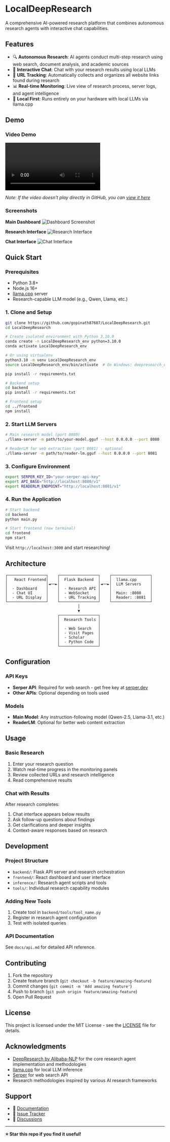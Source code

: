 # LocalDeepResearch

A comprehensive AI-powered research platform that combines autonomous research agents with interactive chat capabilities.

## Features

- 🔍 **Autonomous Research**: AI agents conduct multi-step research using web search, document analysis, and academic sources
- 💬 **Interactive Chat**: Chat with your research results using local LLMs
- 🔗 **URL Tracking**: Automatically collects and organizes all website links found during research
- 📊 **Real-time Monitoring**: Live view of research process, server logs, and agent intelligence
- 🎯 **Local First**: Runs entirely on your hardware with local LLMs via llama.cpp

## Demo

### Video Demo
![Demo Video](https://github.com/gopinath87607/LocalDeepResearch/blob/main/Screencast%20from%202025-09-26%2020-11-24.webm)

*Note: If the video doesn't play directly in GitHub, you can [view it here](https://github.com/gopinath87607/LocalDeepResearch/blob/main/Screencast%20from%202025-09-26%2020-11-24.webm)*

### Screenshots

**Main Dashboard**
![Dashboard Screenshot](https://github.com/gopinath87607/LocalDeepResearch/blob/main/Screenshot%20from%202025-09-26%2020-49-33.png)

**Research Interface**
![Research Interface](https://github.com/gopinath87607/LocalDeepResearch/blob/main/Screenshot%20from%202025-09-26%2020-51-17.png)

**Chat Interface**
![Chat Interface](https://github.com/gopinath87607/LocalDeepResearch/blob/main/Screenshot%20from%202025-09-26%2020-51-22.png)

## Quick Start

### Prerequisites
- Python 3.8+
- Node.js 16+
- [llama.cpp](https://github.com/ggerganov/llama.cpp) server
- Research-capable LLM model (e.g., Qwen, Llama, etc.)

### 1. Clone and Setup
```bash
git clone https://github.com/gopinath87607/LocalDeepResearch.git
cd LocalDeepResearch

# Create isolated environment with Python 3.10.0
conda create -n LocalDeepResearch_env python=3.10.0
conda activate LocalDeepResearch_env

# Or using virtualenv
python3.10 -m venv LocalDeepResearch_env
source LocalDeepResearch_env/bin/activate  # On Windows: deepresearch_env\Scripts\activate

pip install -r requirements.txt

# Backend setup
cd backend
pip install -r requirements.txt

# Frontend setup
cd ../frontend
npm install
```

### 2. Start LLM Servers
```bash
# Main research model (port 8080)
./llama-server -m path/to/your-model.gguf --host 0.0.0.0 --port 8080

# ReaderLM for web extraction (port 8081) - optional
./llama-server -m path/to/reader-lm.gguf --host 0.0.0.0 --port 8081
```

### 3. Configure Environment
```bash
export SERPER_KEY_ID="your-serper-api-key"
export API_BASE="http://localhost:8080/v1"
export READERLM_ENDPOINT="http://localhost:8081/v1"
```

### 4. Run the Application
```bash
# Start backend
cd backend
python main.py

# Start frontend (new terminal)
cd frontend
npm start
```

Visit `http://localhost:3000` and start researching!

## Architecture

```
┌─────────────────┐    ┌─────────────────┐    ┌─────────────────┐
│   React Frontend│    │  Flask Backend  │    │  llama.cpp      │
│                 │◄──►│                 │◄──►│  LLM Servers    │
│  - Dashboard    │    │  - Research API │    │                 │
│  - Chat UI      │    │  - WebSocket    │    │  Main: :8080    │
│  - URL Display  │    │  - URL Tracking │    │  Reader: :8081  │
└─────────────────┘    └─────────────────┘    └─────────────────┘
                                │
                                ▼
                       ┌─────────────────┐
                       │  Research Tools │
                       │                 │
                       │  - Web Search   │
                       │  - Visit Pages  │
                       │  - Scholar      │
                       │  - Python Code  │
                       └─────────────────┘
```

## Configuration

### API Keys
- **Serper API**: Required for web search - get free key at [serper.dev](https://serper.dev)
- **Other APIs**: Optional depending on tools used

### Models
- **Main Model**: Any instruction-following model (Qwen-2.5, Llama-3.1, etc.)
- **ReaderLM**: Optional for better web content extraction

## Usage

### Basic Research
1. Enter your research question
2. Watch real-time progress in the monitoring panels
3. Review collected URLs and research intelligence
4. Read comprehensive results

### Chat with Results
After research completes:
1. Chat interface appears below results
2. Ask follow-up questions about findings
3. Get clarifications and deeper insights
4. Context-aware responses based on research

## Development

### Project Structure
- `backend/`: Flask API server and research orchestration
- `frontend/`: React dashboard and user interface  
- `inference/`: Research agent scripts and tools
- `tools/`: Individual research capability modules

### Adding New Tools
1. Create tool in `backend/tools/tool_name.py`
2. Register in research agent configuration
3. Test with isolated queries

### API Documentation
See `docs/api.md` for detailed API reference.

## Contributing

1. Fork the repository
2. Create feature branch (`git checkout -b feature/amazing-feature`)
3. Commit changes (`git commit -m 'Add amazing feature'`)
4. Push to branch (`git push origin feature/amazing-feature`)
5. Open Pull Request

## License

This project is licensed under the MIT License - see the [LICENSE](LICENSE) file for details.

## Acknowledgments

- [DeepResearch by Alibaba-NLP](https://github.com/Alibaba-NLP/DeepResearch) for the core research agent implementation and methodologies
- [llama.cpp](https://github.com/ggerganov/llama.cpp) for local LLM inference
- [Serper](https://serper.dev) for web search API
- Research methodologies inspired by various AI research frameworks

## Support

- 📖 [Documentation](docs/)
- 🐛 [Issue Tracker](https://github.com/gopinath87607/LocalDeepResearch/issues)
- 💬 [Discussions](https://github.com/gopinath87607/LocalDeepResearch/discussions)

---

**⭐ Star this repo if you find it useful!**
